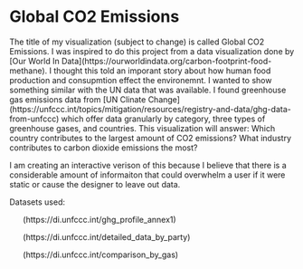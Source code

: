 <h1> Global CO2 Emissions</h1>

<p> The title of my visualization (subject to change) is called Global CO2 Emissions. I was inspired to do this project from a data visualization done by [Our World In Data](https://ourworldindata.org/carbon-footprint-food-methane). I thought this told an imporant story about how human food production and consupmtion effect the environemnt. I wanted to show something similar with the UN data that was available. I found greenhouse gas emissions data from [UN Clinate Change] (https://unfccc.int/topics/mitigation/resources/registry-and-data/ghg-data-from-unfccc) which offer data granularly by category, three types of greenhouse gases, and countries. This visualization will answer: Which country contributes to the largest amount of CO2 emissions? What industry contributes to carbon dioxide emissions the most?</p>

<p> I am creating an interactive verison of this because I believe that there is a considerable amount of informaiton that could overwhelm a user if it were static or cause the designer to leave out data. </p>

<p> Datasets used: 
<ul>(https://di.unfccc.int/ghg_profile_annex1)</ul>
<ul>(https://di.unfccc.int/detailed_data_by_party)</ul>
<ul>(https://di.unfccc.int/comparison_by_gas)</ul>

